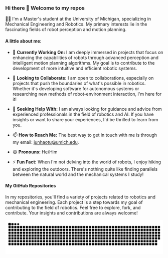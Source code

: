 ### Hi there 👋 Welcome to my repos

👨‍🎓 I'm a Master's student at the University of Michigan, specializing in Mechanical Engineering and Robotics. My primary interests lie in the fascinating fields of robot perception and motion planning.

#### A little about me:

- 🔭 **Currently Working On:** I am deeply immersed in projects that focus on enhancing the capabilities of robots through advanced perception and intelligent motion planning algorithms. My goal is to contribute to the development of more intuitive and efficient robotic systems.
  
- 👯 **Looking to Collaborate:** I am open to collaborations, especially on projects that push the boundaries of what's possible in robotics. Whether it's developing software for autonomous systems or researching new methods of robot-environment interaction, I'm here for it!

- 🤔 **Seeking Help With:** I am always looking for guidance and advice from experienced professionals in the field of robotics and AI. If you have insights or want to share your experiences, I'd be thrilled to learn from you.
  
- 📫 **How to Reach Me:** The best way to get in touch with me is through my email: junhaotu@umich.edu.

- 😄 **Pronouns:** He/Him

- ⚡ **Fun Fact:** When I'm not delving into the world of robots, I enjoy hiking and exploring the outdoors. There's nothing quite like finding parallels between the natural world and the mechanical systems I study!

#### My GitHub Repositories

In my repositories, you'll find a variety of projects related to robotics and mechanical engineering. Each project is a step towards my goal of contributing to the field of robotics. Feel free to explore, fork, and contribute. Your insights and contributions are always welcome!

<picture>
  <source media="(prefers-color-scheme: dark)" srcset="https://raw.githubusercontent.com/junhaotu2000/junhaotu2000/output/ithub-contribution-grid-snake-dark.svg">
  <source media="(prefers-color-scheme: light)" srcset="https://raw.githubusercontent.com/junhaotu2000/junhaotu2000/output/github-contribution-grid-snake.svg">
  <img alt="github contribution grid snake animation" src="https://raw.githubusercontent.com/junhaotu2000/junhaotu2000/output/github-contribution-grid-snake.svg">
</picture>
